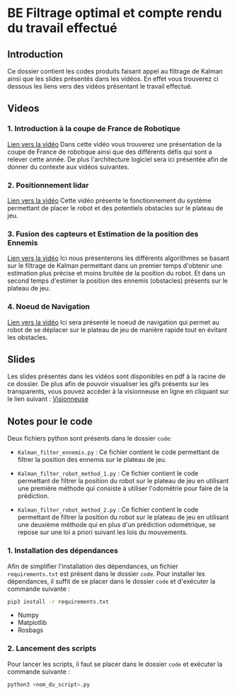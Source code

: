 # BE Filtrage optimal et compte rendu du travail effectué

## Introduction
Ce dossier contient les codes produits faisant appel au filtrage de Kalman ainsi que les slides présentés dans les vidéos.
En effet vous trouverez ci dessous les liens vers des vidéos présentant le travail effectué.

## Videos
### 1. Introduction à la coupe de France de Robotique 
[Lien vers la vidéo](https://polymny.studio/v/3DejV/)
Dans cette vidéo vous trouverez une présentation de la coupe de France de robotique ainsi que des différents défis qui sont a relever cette année. De plus l'architecture logiciel sera ici présentée afin de donner du contexte aux vidéos suivantes.

### 2. Positionnement lidar
[Lien vers la vidéo](https://polymny.studio/v/kWxWp/)
Cette vidéo présente le fonctionnement du système permettant de placer le robot et des potentiels obstacles sur le plateau de jeu.

### 3. Fusion des capteurs et Estimation de la position des Ennemis
[Lien vers la vidéo](https://polymny.studio/v/37ejp/)
Ici nous présenterons les différents algorithmes se basant sur le filtrage de Kalman permettant dans un premier temps d'obtenir une estimation plus précise et moins bruitée de la position du robot. Et dans un second temps d'estimer la position des ennemis (obstacles) présents sur le plateau de jeu.

### 4. Noeud de Navigation
[Lien vers la vidéo](https://drive.google.com/file/d/1D4rdq3Z5j8yqn6Kk88j0iWKAar3zTYeO/view)
Ici sera présenté le noeud de navigation qui permet au robot de se déplacer sur le plateau de jeu de manière rapide tout en évitant les obstacles.

## Slides 
Les slides présentés dans les vidéos sont disponibles en pdf à la racine de ce dossier. De plus afin de pouvoir visualiser les gifs présents sur les transparents, vous pouvez accèder à la visionneuse en ligne en cliquant sur le lien suivant : [Visionneuse](https://docs.google.com/presentation/d/e/2PACX-1vRQYQfNccN41Cf5IWjL6nRUtd15CT7ILjTp0NbM19YL2TLo_ZCS5epXIBjujxFY5e2HkT87-7fDsdKH/pub?start=true&loop=false&delayms=60000)

## Notes pour le code
Deux fichiers python sont présents dans le dossier `code`:
- `Kalman_filter_ennemis.py` : Ce fichier contient le code permettant de filtrer la position des ennemis sur le plateau de jeu.

- `Kalman_filter_robot_method_1.py` : Ce fichier contient le code permettant de filtrer la position du robot sur le plateau de jeu en utilisant une première méthode qui consiste à utiliser l'odométrie pour faire de la prédiction.

- `Kalman_filter_robot_method_2.py` : Ce fichier contient le code permettant de filtrer la position du robot sur le plateau de jeu en utilisant une deuxième méthode qui en plus d'un prédiction odométrique, se repose sur une loi a priori suivant les lois du mouvements.

### 1. Installation des dépendances
Afin de simplifier l'installation des dépendances, un fichier `requirements.txt` est présent dans le dossier `code`. Pour installer les dépendances, il suffit de se placer dans le dossier `code` et d'exécuter la commande suivante :
```bash
pip3 install -r requirements.txt
```
 - Numpy
 - Matplotlib
 - Rosbags

### 2. Lancement des scripts
Pour lancer les scripts, il faut se placer dans le dossier `code` et exécuter la commande suivante :
```bash
python3 <nom_du_script>.py
```


